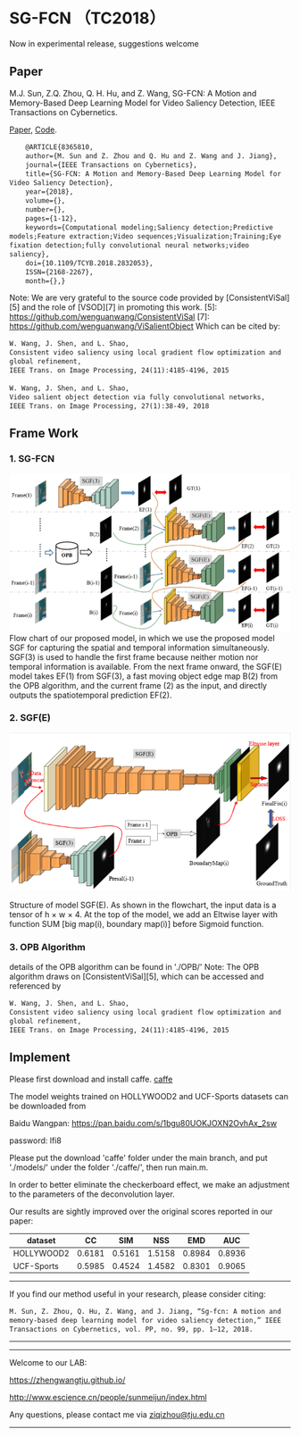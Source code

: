 # SG-FCN （TC2018）
Now in experimental release, suggestions welcome

## Paper

M.J. Sun, Z.Q. Zhou, Q. H. Hu, and Z. Wang, SG-FCN: A Motion and Memory-Based Deep Learning Model 
for Video Saliency Detection, IEEE Transactions on Cybernetics.

[Paper][1],  [Code][2].  

[1]: https://arxiv.org/abs/1809.07988     "Paper" 
[2]: https://github.com/ZZQzzq/SG-FCN#sg-fcn/  "Code" 

```
    @ARTICLE{8365810, 
    author={M. Sun and Z. Zhou and Q. Hu and Z. Wang and J. Jiang}, 
    journal={IEEE Transactions on Cybernetics}, 
    title={SG-FCN: A Motion and Memory-Based Deep Learning Model for Video Saliency Detection}, 
    year={2018}, 
    volume={}, 
    number={}, 
    pages={1-12}, 
    keywords={Computational modeling;Saliency detection;Predictive models;Feature extraction;Video sequences;Visualization;Training;Eye fixation detection;fully convolutional neural networks;video saliency}, 
    doi={10.1109/TCYB.2018.2832053}, 
    ISSN={2168-2267}, 
    month={},}
```
Note: We are very grateful to the source code provided by [ConsistentViSal][5] and the role of [VSOD][7] in promoting this work.
[5]: https://github.com/wenguanwang/ConsistentViSal
[7]: https://github.com/wenguanwang/ViSalientObject
Which can be cited by:
```
W. Wang, J. Shen, and L. Shao, 
Consistent video saliency using local gradient flow optimization and global refinement,  
IEEE Trans. on Image Processing, 24(11):4185-4196, 2015 

W. Wang, J. Shen, and L. Shao, 
Video salient object detection via fully convolutional networks, 
IEEE Trans. on Image Processing, 27(1):38-49, 2018
```
## Frame Work

### 1. SG-FCN
<div align=center>
    <img src="https://github.com/ZZQzzq/SG-FCN/blob/master/figs/sg-fcn.png"/>
</div>
Flow chart of our proposed model, in which we use the proposed model SGF for capturing the spatial and temporal information simultaneously.
SGF(3) is used to handle the first frame because neither motion nor temporal information is available. From the next frame onward, the SGF(E) model
takes EF(1) from SGF(3), a fast moving object edge map B(2) from the OPB algorithm, and the current frame (2) as the input, and directly outputs the
spatiotemporal prediction EF(2).

### 2. SGF(E)

<div align=center>
 <img src="https://github.com/ZZQzzq/SG-FCN/blob/master/figs/sgfe.png"/>
</div>


Structure of model SGF(E). As shown in the flowchart, the input data is a tensor of h × w × 4. At the top of the model, we add an Eltwise layer with function SUM [big map(i), boundary map(i)] before Sigmoid function.

### 3. OPB Algorithm
details of the OPB algorithm can be found in './OPB/'
Note: The OPB algorithm draws on [ConsistentViSal][5], which can be accessed and referenced by 
```
W. Wang, J. Shen, and L. Shao, 
Consistent video saliency using local gradient flow optimization and global refinement,  
IEEE Trans. on Image Processing, 24(11):4185-4196, 2015  
```


## Implement

Please first download and install caffe. [caffe][6]

[6]: https://github.com/BVLC/caffe

The model weights trained on HOLLYWOOD2 and UCF-Sports datasets can be downloaded from

Baidu Wangpan: https://pan.baidu.com/s/1bgu80UOKJOXN2OvhAx_2sw 

password: lfi8

Please put the download 'caffe' folder under the main branch, and put './models/' under the folder './caffe/', then run main.m.

In order to better eliminate the checkerboard effect, we make an adjustment to the parameters of the deconvolution layer.

Our results are sightly improved over the original scores reported in our paper:

| dataset | CC | SIM | NSS | EMD | AUC|
| --- | --- |  --- | --- | --- | --- |
| HOLLYWOOD2 | 0.6181 | 0.5161 |1.5158 |0.8984 |0.8936 |
| UCF-Sports | 0.5985 | 0.4524 |1.4582 |0.8301 |0.9065 |

***
If you find our method useful in your research, please consider citing:
```
M. Sun, Z. Zhou, Q. Hu, Z. Wang, and J. Jiang, “Sg-fcn: A motion and memory-based deep learning model for video saliency detection,” IEEE Transactions on Cybernetics, vol. PP, no. 99, pp. 1–12, 2018.
```
***

***
Welcome to our LAB:

https://zhengwangtju.github.io/

http://www.escience.cn/people/sunmeijun/index.html

Any questions, please contact me via ziqizhou@tju.edu.cn
***

